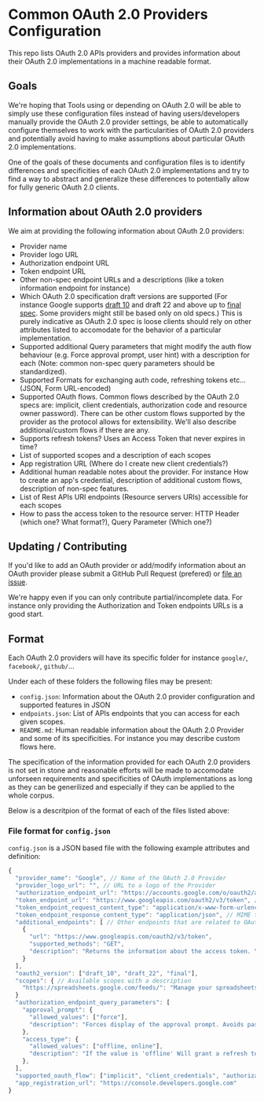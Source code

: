 # Common OAuth 2.0 Providers Configuration

This repo lists OAuth 2.0 APIs providers and provides information about their OAuth 2.0 implementations in a machine readable format.


## Goals

We're hoping that Tools using or depending on OAuth 2.0 will be able to simply use these configuration files instead of having users/developers manually provide the OAuth 2.0 provider settings, be able to automatically configure themselves to work with the particularities of OAuth 2.0 providers and potentially avoid having to make assumptions about particular OAuth 2.0 implementations.

One of the goals of these documents and configuration files is to identify differences and specificities of each OAuth 2.0 implementations and try to find a way to abstract and generalize these differences to potentially allow for fully generic OAuth 2.0 clients.


## Information about OAuth 2.0 providers

We aim at providing the following information about OAuth 2.0 providers:
 - Provider name
 - Provider logo URL
 - Authorization endpoint URL
 - Token endpoint URL
 - Other non-spec endpoint URLs and a descriptions (like a token information endpoint for instance) 
 - Which OAuth 2.0 specification draft versions are supported (For instance Google supports [draft 10](https://tools.ietf.org/html/draft-ietf-oauth-v2-10) and draft 22 and above up to [final spec](https://tools.ietf.org/html/rfc6749). Some providers might still be based only on old specs.) This is purely indicative as OAuth 2.0 spec is loose clients should rely on other attributes listed to accomodate for the behavior of a particular implementation.
 - Supported additional Query parameters that might modify the auth flow behaviour (e.g. Force approval prompt, user hint) with a description for each (Note: common non-spec query parameters should be standardized).
 - Supported Formats for exchanging auth code, refreshing tokens etc... (JSON, Form URL-encoded)
 - Supported OAuth flows. Common flows described by the OAuth 2.0 specs are: implicit, client credentials, authorization code and resource owner password). There can be other custom flows supported by the provider as the protocol allows for extensibility. We'll also describe additional/custom flows if there are any.
 - Supports refresh tokens? Uses an Access Token that never expires in time?
 - List of supported scopes and a description of each scopes
 - App registration URL (Where do I create new client credentials?)
 - Additional human readable notes about the provider. For instance How to create an app's credential, description of additional custom flows, description of non-spec features.
 - List of Rest APIs URI endpoints (Resource servers URIs) accessible for each scopes
 - How to pass the access token to the resource server: HTTP Header (which one? What format?), Query Parameter (Which one?)


## Updating / Contributing

If you'd like to add an OAuth provider or add/modify information about an OAuth provider please submit a GitHub Pull Request (prefered) or [file an issue](https://github.com/nicolasgarnier/oauth-providers/issues).

We're happy even if you can only contribute partial/incomplete data. For instance only providing the Authorization and Token endpoints URLs is a good start.


## Format

Each OAuth 2.0 providers will have its specific folder for instance `google/`, `facebook/`, `github/`...

Under each of these folders the following files may be present:
 - `config.json`: Information about the OAuth 2.0 provider configuration and supported features in JSON
 - `endpoints.json`: List of APIs endpoints that you can access for each given scopes.
 - `README.md`: Human readable information about the OAuth 2.0 Provider and some of its specificities. For instance you may describe custom flows here.

The specification of the information provided for each OAuth 2.0 providers is not set in stone and reasonable efforts will be made to accomodate unforseen requirements and specificities of OAuth implementations as long as they can be generilized and especially if they can be applied to the whole corpus.

Below is a descritpion of the format of each of the files listed above:

### File format for `config.json`

`config.json` is a JSON based file with the following example attributes and definition:

```javascript
{
  "provider_name": "Google", // Name of the OAuth 2.0 Provider
  "provider_logo_url": "", // URL to a logo of the Provider
  "authorization_endpoint_url": "https://accounts.google.com/o/oauth2/auth", // URL of the Authroization endpoint
  "token_endpoint_url": "https://www.googleapis.com/oauth2/v3/token", // URL to exchange the auth code 
  "token_endpoint_request_content_type": "application/x-www-form-urlencoded", // MIME type of the data that can be passed in the body of requests to the token endpoint
  "token_endpoint_response_content_type": "application/json", // MIME type of the data that is returned by the token endpoint
  "additional_endpoints": [ // Other endpoints that are related to OAuth
    {
      "url": "https://www.googleapis.com/oauth2/v3/token",
      "supported_methods": "GET",
      "description": "Returns the information about the access token. You have to provide an Access Token as a query parameter"
    }
  ],
  "oauth2_version": ["draft_10", "draft_22", "final"],
  "scopes": { // Available scopes with a description
    "https://spreadsheets.google.com/feeds/": "Manage your spreadsheets."
  }
  "authorization_endpoint_query_parameters": [
    "approval_prompt": {
      "allowed_values": ["force"],
      "description": "Forces display of the approval prompt. Avoids pass-through if the user has already granted access."
    },
    "access_type": {
      "allowed_values": ["offline, online"],
      "description": "If the value is 'offline' Will grant a refresh token in the authorization code flow. 'online' will only grant you an access token in the authorization code flow."
    },
  ],
  "supported_oauth_flow": ["implicit", "client_credentials", "authorization_code", "ext_android", "ext_post_message", "ext_installed_apps", "ext_oob"],
  "app_registration_url": "https://console.developers.google.com"
}
```
